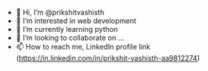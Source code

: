 - 👋 Hi, I’m @prikshitvashisth   
- 👀 I’m interested in web development      
- 🌱 I’m currently learning python      
- 💞️ I’m looking to collaborate on ... 
- 📫 How to reach me, LinkedIn profile link (https://in.linkedin.com/in/prikshit-vashisth-aa9812274) 

 
<!---
prikshitvashisth/prikshitvashisth is a ✨ special ✨ repository because its `README.md` (this file) appears on your GitHub profile.
You can click the Preview link to take a look at your changes.
--->
